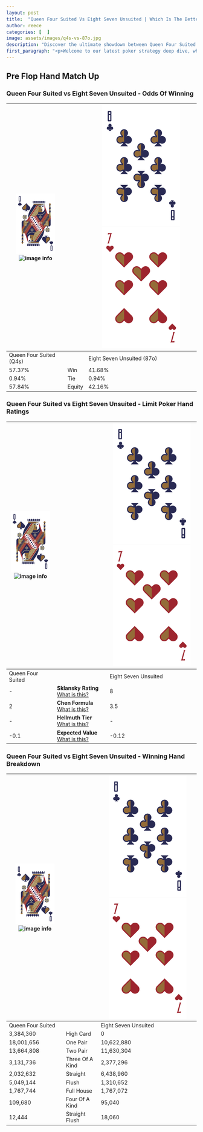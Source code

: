 ```yaml
---
layout: post
title:  "Queen Four Suited Vs Eight Seven Unsuited | Which Is The Better Hand In Poker? A Complete Guide"
author: reece
categories: [  ]
image: assets/images/q4s-vs-87o.jpg
description: "Discover the ultimate showdown between Queen Four Suited and Eight Seven Unsuited in poker! Uncover the odds, strategies, and scenarios where one hand triumphs over the other. Get ready to up your poker game with this thrilling analysis."
first_paragraph: "<p>Welcome to our latest poker strategy deep dive, where we're pitting two distinct hands against each other in a high-stakes showdown: Queen Four Suited vs Eight Seven Unsuited.</p><p>In the dynamic world of poker, every decision counts, and knowing which hand holds the upper hand is key to your success at the table.</p><p>In this article, we'll dissect these two hands, explore the scenarios where one dominates the other, and equip you with the knowledge to make strategic choices that can tip the odds in your favor.</p><p>Get ready to unravel the intriguing dynamics of these poker hands and elevate your game to new heights.</p>"
---
```




[comment]: # (sp0)

## Pre Flop Hand Match Up

<div class="table hand-ratings" markdown="1"> 



### Queen Four Suited vs Eight Seven Unsuited - Odds Of Winning


    
| ![image info](assets/images/hand1/Q.png) ![image info](assets/images/hand1/4s.png) |  | ![image info](assets/images/hand2/8.png) ![image info](assets/images/hand2/7o.png) |
| -------- | -------- | -------- |
| Queen Four Suited (Q4s) |  | Eight Seven Unsuited (87o) |
| 57.37% | Win | 41.68% |
| 0.94% | Tie | 0.94% |
| 57.84% | Equity | 42.16% |




[comment]: # (sp1)



### Queen Four Suited vs Eight Seven Unsuited - Limit Poker Hand Ratings


    
| ![image info](assets/images/hand1/Q.png) ![image info](assets/images/hand1/4s.png) |  | ![image info](assets/images/hand2/8.png) ![image info](assets/images/hand2/7o.png) |
| -------- | -------- | -------- |
| Queen Four Suited |  | Eight Seven Unsuited |
| - | **Sklansky Rating** [What is this?](/sklansky-rating-explained) | 8 |
| 2 | **Chen Formula** [What is this?](/chen-formula-explained) | 3.5 |
| - | **Hellmuth Tier** [What is this?](/Hellmuth-tier-explained) | - |
| -0.1 | **Expected Value** [What is this?](/expected-value-explained) | -0.12 |




[comment]: # (sp2)



### Queen Four Suited vs Eight Seven Unsuited - Winning Hand Breakdown


    
| ![image info](assets/images/hand1/Q.png) ![image info](assets/images/hand1/4s.png) |  | ![image info](assets/images/hand2/8.png) ![image info](assets/images/hand2/7o.png) |
| -------- | -------- | -------- |
| Queen Four Suited |  | Eight Seven Unsuited |
| 3,384,360 | High Card | 0 |
| 18,001,656 | One Pair | 10,622,880 |
| 13,664,808 | Two Pair | 11,630,304 |
| 3,131,736 | Three Of A Kind | 2,377,296 |
| 2,032,632 | Straight | 6,438,960 |
| 5,049,144 | Flush | 1,310,652 |
| 1,767,744 | Full House | 1,767,072 |
| 109,680 | Four Of A Kind | 95,040 |
| 12,444 | Straight Flush | 18,060 |




[comment]: # (sp3)



</div>

[comment]: # (sp4)



[comment]: # (sp5)

